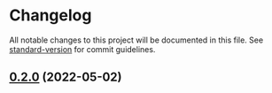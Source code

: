 # Changelog

All notable changes to this project will be documented in this file. See [standard-version](https://github.com/conventional-changelog/standard-version) for commit guidelines.

## [0.2.0](https://github.com/cyberconnecthq/cyberconnect-docs-v2/compare/v0.0.0...v0.2.0) (2022-05-02)
